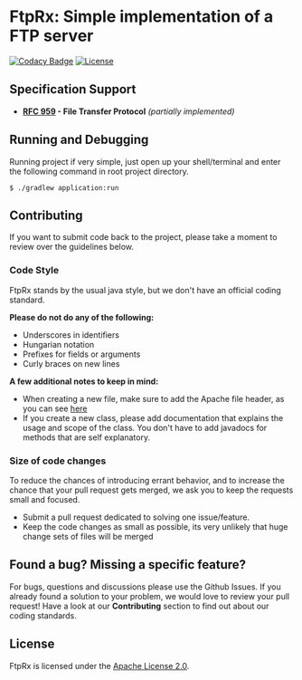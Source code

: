# FtpRx: Simple implementation of a FTP server
[![Codacy Badge](https://api.codacy.com/project/badge/Grade/f12e9dad759243c182529ea105a4004a)](https://app.codacy.com/gh/Adiras/FtpRx?utm_source=github.com&utm_medium=referral&utm_content=Adiras/FtpRx&utm_campaign=Badge_Grade)
[![License](https://img.shields.io/badge/License-Apache%202.0-blue.svg)](https://opensource.org/licenses/Apache-2.0)

## Specification Support
- **[RFC 959](https://tools.ietf.org/html/rfc959) - File Transfer Protocol** *(partially implemented)*

## Running and Debugging
Running project if very simple, just open up your shell/terminal and enter the following command in root project directory.

```
$ ./gradlew application:run
```

## Contributing
If you want to submit code back to the project, please take a moment to review over the guidelines below.

### Code Style
FtpRx stands by the usual java style, but we don't have an official coding standard.

**Please do not do any of the following:**
* Underscores in identifiers
* Hungarian notation
* Prefixes for fields or arguments
* Curly braces on new lines

**A few additional notes to keep in mind:**
* When creating a new file, make sure to add the Apache file header, as you can see [here](https://opensource.org/licenses/Apache-2.0)
* If you create a new class, please add documentation that explains the usage and scope of the class. You don't have to add javadocs for methods that are self explanatory.

### Size of code changes
To reduce the chances of introducing errant behavior, and to increase the chance that your pull request gets merged, we ask you to keep the requests small and focused.
* Submit a pull request dedicated to solving one issue/feature.
* Keep the code changes as small as possible, its very unlikely that huge change sets of files will be merged

## Found a bug? Missing a specific feature?
For bugs, questions and discussions please use the Github Issues. If you already found a solution to your problem, we would love to review your pull request! Have a look at our **Contributing** section to find out about our coding standards.

## License
FtpRx is licensed under the [Apache License 2.0](LICENSE).

